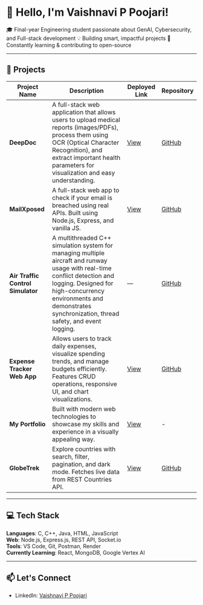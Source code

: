 # 👋 Hello, I'm Vaishnavi P Poojari!

🎓 Final-year Engineering student passionate about GenAI, Cybersecurity, and Full-stack development
💡 Building smart, impactful projects
🚀 Constantly learning & contributing to open-source

---

## 📁 Projects

| Project Name | Description | Deployed Link | Repository |
| ------------ | ----------- | ------------- | ---------- |
| **DeepDoc** | A full-stack web application that allows users to upload medical reports (images/PDFs), process them using OCR (Optical Character Recognition), and extract important health parameters for visualization and easy understanding. | [View](https://github.com/Vaishnaviii-23/DeepDoc) | [GitHub](https://github.com/Vaishnaviii-23/DeepDoc) |
| **MailXposed** | A full-stack web app to check if your email is breached using real APIs. Built using Node.js, Express, and vanilla JS. | [View](https://mailxposed.onrender.com) | [GitHub](https://github.com/Vaishnaviii-23/MailXposed) |
| **Air Traffic Control Simulator** | A multithreaded C++ simulation system for managing multiple aircraft and runway usage with real-time conflict detection and logging. Designed for high-concurrency environments and demonstrates synchronization, thread safety, and event logging. | — | [GitHub](https://github.com/Vaishnaviii-23/AirTrafficSimulator) |
| **Expense Tracker Web App** |  Allows users to track daily expenses, visualize spending trends, and manage budgets efficiently. Features CRUD operations, responsive UI, and chart visualizations. | [View](https://vaishnaviiii-23.github.io/Expense-Tracker/) | [GitHub](https://github.com/Vaishnaviii-23/ExpenseTracker) |
| **My Portfolio** |  Built with modern web technologies to showcase my skills and experience in a visually appealing way. | [View](https://vaishnavi-poojari.vercel.app/) | - |
| **GlobeTrek** |  Explore countries with search, filter, pagination, and dark mode. Fetches live data from REST Countries API. | [View](https://vaishnaviiii-23.github.io/globetrek/) | [GitHub](https://github.com/Vaishnaviii-23/GlobeTrek) |
---

## 💻 Tech Stack

**Languages**: C, C++, Java, HTML, JavaScript  
**Web**: Node.js, Express.js, REST API, Socket.io  
**Tools**: VS Code, Git, Postman, Render  
**Currently Learning**: React, MongoDB, Google Vertex AI  

---

## 📫 Let's Connect

- LinkedIn: [Vaishnavi P Poojari](https://www.linkedin.com/in/vaishnavi-p-poojari)
